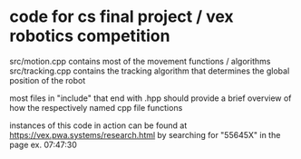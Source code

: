 # code for cs final project / vex robotics competition

src/motion.cpp contains most of the movement functions / algorithms 
src/tracking.cpp contains the tracking algorithm that determines the global position of the robot


most files in "include" that end with .hpp should provide a brief overview of how the respectively named cpp file functions 

instances of this code in action can be found at https://vex.pwa.systems/research.html by searching for "55645X" in the page
    ex. 07:47:30
